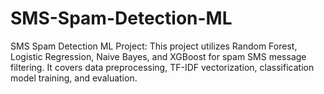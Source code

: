 # SMS-Spam-Detection-ML
SMS Spam Detection ML Project: This project utilizes Random Forest, Logistic Regression, Naive Bayes, and XGBoost for spam SMS message filtering. It covers data preprocessing, TF-IDF vectorization, classification model training, and evaluation.

